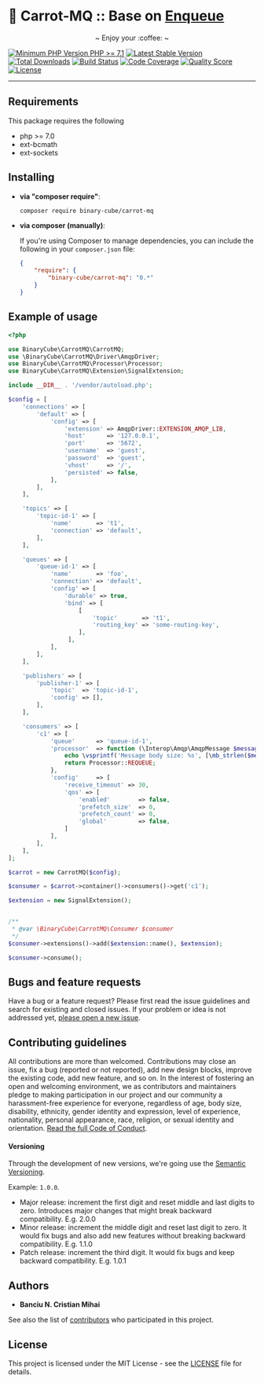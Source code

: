 # 🥕 Carrot-MQ :: Base on [Enqueue][link-enqueue]


<p align="center">~ Enjoy your :coffee: ~</p>

[![Minimum PHP Version `PHP >= 7.1`][ico-php-require]][link-php-site]
[![Latest Stable Version][ico-version]][link-packagist]
[![Total Downloads][ico-downloads]][link-downloads]
[![Build Status][ico-travis]][link-travis]
[![Code Coverage][ico-scrutinizer]][link-scrutinizer]
[![Quality Score][ico-code-quality]][link-code-quality]
[![License][ico-license]][link-license]

-----



## Requirements
This package requires the following
- php >= 7.0
- ext-bcmath
- ext-sockets




## Installing

- **via "composer require"**:

    ``` shell
    composer require binary-cube/carrot-mq
    ```

- **via composer (manually)**:

    If you're using Composer to manage dependencies, you can include the following
    in your `composer.json` file:

    ```json
    {
        "require": {
            "binary-cube/carrot-mq": "0.*"
        }
    }
    ```

## Example of usage
```php
<?php

use BinaryCube\CarrotMQ\CarrotMQ;
use \BinaryCube\CarrotMQ\Driver\AmqpDriver;
use BinaryCube\CarrotMQ\Processor\Processor;
use BinaryCube\CarrotMQ\Extension\SignalExtension;

include __DIR__ . '/vendor/autoload.php';

$config = [
    'connections' => [
        'default' => [
            'config' => [
                'extension' => AmqpDriver::EXTENSION_AMQP_LIB,
                'host'      => '127.0.0.1',
                'port'      => '5672',
                'username'  => 'guest',
                'password'  => 'guest',
                'vhost'     => '/',
                'persisted' => false,
            ],
        ],
    ],

    'topics' => [
        'topic-id-1' => [
            'name'       => 't1',
            'connection' => 'default',
        ],
    ],

    'queues' => [
        'queue-id-1' => [
            'name'       => 'foo',
            'connection' => 'default',
            'config' => [
                'durable' => true,
                'bind' => [
                    [
                        'topic'       => 't1',
                        'routing_key' => 'some-routing-key',
                    ],
                 ],
            ],
        ],
    ],

    'publishers' => [
        'publisher-1' => [
            'topic'  => 'topic-id-1',
            'config' => [],
        ],
    ],

    'consumers' => [
        'c1' => [
            'queue'      => 'queue-id-1',
            'processor'  => function (\Interop\Amqp\AmqpMessage $message) {
                echo \vsprintf('Message body size: %s', [\mb_strlen($message->getBody())]) . PHP_EOL;
                return Processor::REQUEUE;
            },
            'config'     => [
                'receive_timeout' => 30,
                'qos' => [
                    'enabled'        => false,
                    'prefetch_size'  => 0,
                    'prefetch_count' => 0,
                    'global'         => false,
                ]
            ],
        ],
    ],
];

$carrot = new CarrotMQ($config);

$consumer = $carrot->container()->consumers()->get('c1');

$extension = new SignalExtension();


/**
 * @var \BinaryCube\CarrotMQ\Consumer $consumer
 */
$consumer->extensions()->add($extension::name(), $extension);

$consumer->consume();
```


## Bugs and feature requests

Have a bug or a feature request? 
Please first read the issue guidelines and search for existing and closed issues. 
If your problem or idea is not addressed yet, [please open a new issue][link-new-issue].




## Contributing guidelines

All contributions are more than welcomed. 
Contributions may close an issue, fix a bug (reported or not reported), add new design blocks, 
improve the existing code, add new feature, and so on. 
In the interest of fostering an open and welcoming environment, 
we as contributors and maintainers pledge to making participation in our project and our community a harassment-free experience for everyone, 
regardless of age, body size, disability, ethnicity, gender identity and expression, level of experience, nationality, 
personal appearance, race, religion, or sexual identity and orientation. 
[Read the full Code of Conduct][link-code-of-conduct].




#### Versioning

Through the development of new versions, we're going use the [Semantic Versioning][link-semver]. 

Example: `1.0.0`.
- Major release: increment the first digit and reset middle and last digits to zero. Introduces major changes that might break backward compatibility. E.g. 2.0.0
- Minor release: increment the middle digit and reset last digit to zero. It would fix bugs and also add new features without breaking backward compatibility. E.g. 1.1.0
- Patch release: increment the third digit. It would fix bugs and keep backward compatibility. E.g. 1.0.1




## Authors

* **Banciu N. Cristian Mihai**

See also the list of [contributors][link-contributors] who participated in this project.




## License

This project is licensed under the MIT License - see the [LICENSE][link-license] file for details.




<!-- Links -->
[ico-php-require]:          https://img.shields.io/badge/php-%3E%3D%207.1-8892BF.svg?style=flat-square
[ico-version]:              https://img.shields.io/packagist/v/binary-cube/carrot-mq.svg?style=flat-square
[ico-downloads]:            https://img.shields.io/packagist/dt/binary-cube/carrot-mq.svg?style=flat-square
[ico-travis]:               https://img.shields.io/travis/binary-cube/carrot-mq/master.svg?style=flat-square
[ico-scrutinizer]:          https://img.shields.io/scrutinizer/coverage/g/binary-cube/carrot-mq.svg?style=flat-square
[ico-code-quality]:         https://img.shields.io/scrutinizer/g/binary-cube/carrot-mq.svg?style=flat-square
[ico-license]:              https://img.shields.io/badge/license-MIT-brightgreen.svg?style=flat-square

[link-domain]:              https://binary-cube.com
[link-homepage]:            https://binary-cube.com
[link-git-source]:          https://github.com/binary-cube/carrot-mq
[link-packagist]:           https://packagist.org/packages/binary-cube/carrot-mq
[link-downloads]:           https://packagist.org/packages/binary-cube/carrot-mq
[link-php-site]:            https://php.net
[link-semver]:              https://semver.org
[link-code-of-conduct]:     https://github.com/binary-cube/carrot-mq/blob/master/code-of-conduct.md
[link-license]:             https://github.com/binary-cube/carrot-mq/blob/master/LICENSE
[link-contributors]:        https://github.com/binary-cube/carrot-mq/graphs/contributors
[link-new-issue]:           https://github.com/binary-cube/carrot-mq/issues/new
[link-travis]:              https://travis-ci.org/binary-cube/carrot-mq
[link-scrutinizer]:         https://scrutinizer-ci.com/g/binary-cube/carrot-mq/code-structure
[link-code-quality]:        https://scrutinizer-ci.com/g/binary-cube/carrot-mq
[link-enqueue]:             https://github.com/php-enqueue
